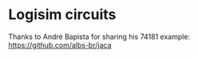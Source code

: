 # Logisim circuits

Thanks to André Bapista for sharing his 74181 example: https://github.com/albs-br/jaca